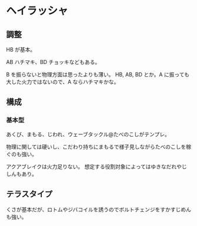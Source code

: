 # ヘイラッシャ

## 調整

HB が基本。

AB ハチマキ、BD チョッキなどもある。

B を振らないと物理方面は思ったよりも薄い。
HB, AB, BD とか。A に振っても大した火力ではないので、A ならハチマキかな。

## 構成

### 基本型

あくび、まもる、じわれ、ウェーブタックル@たべのこしがテンプレ。

物理に関しては硬いし、こだわり持ちにまもるで様子見しながらたべのこしを稼ぐのも強い。

アクアブレイクは火力足りない。
想定する役割対象によってはゆきなだれやじしんもあり。

## テラスタイプ

くさが基本だが、ロトムやジバコイルを誘うのでボルトチェンジをすかすじめんも強い。
